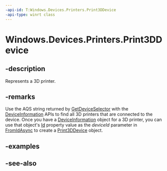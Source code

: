 ----api-id: T:Windows.Devices.Printers.Print3DDevice
-api-type: winrt class
---<!-- Class syntax.public class Print3DDevice : Windows.Devices.Printers.IPrint3DDevice--># Windows.Devices.Printers.Print3DDevice## -descriptionRepresents a 3D printer.## -remarksUse the AQS string returned by [GetDeviceSelector](print3ddevice_getdeviceselector.md) with the [DeviceInformation](../windows.devices.enumeration/deviceinformation.md) APIs to find all 3D printers that are connected to the device. Once you have a [DeviceInformation](../windows.devices.enumeration/deviceinformation.md) object for a 3D printer, you can use that object's [Id](../windows.devices.enumeration/deviceinformation_id.md) property value as the *deviceId* parameter in [FromIdAsync](print3ddevice_fromidasync.md) to create a [Print3DDevice](print3ddevice.md) object.## -examples## -see-also